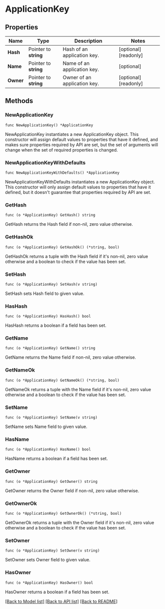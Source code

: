 # ApplicationKey

## Properties

Name | Type | Description | Notes
---- | ---- | ----------- | ------
**Hash** | Pointer to **string** | Hash of an application key. | [optional] [readonly] 
**Name** | Pointer to **string** | Name of an application key. | [optional] 
**Owner** | Pointer to **string** | Owner of an application key. | [optional] [readonly] 

## Methods

### NewApplicationKey

`func NewApplicationKey() *ApplicationKey`

NewApplicationKey instantiates a new ApplicationKey object.
This constructor will assign default values to properties that have it defined,
and makes sure properties required by API are set, but the set of arguments
will change when the set of required properties is changed.

### NewApplicationKeyWithDefaults

`func NewApplicationKeyWithDefaults() *ApplicationKey`

NewApplicationKeyWithDefaults instantiates a new ApplicationKey object.
This constructor will only assign default values to properties that have it defined,
but it doesn't guarantee that properties required by API are set.

### GetHash

`func (o *ApplicationKey) GetHash() string`

GetHash returns the Hash field if non-nil, zero value otherwise.

### GetHashOk

`func (o *ApplicationKey) GetHashOk() (*string, bool)`

GetHashOk returns a tuple with the Hash field if it's non-nil, zero value otherwise
and a boolean to check if the value has been set.

### SetHash

`func (o *ApplicationKey) SetHash(v string)`

SetHash sets Hash field to given value.

### HasHash

`func (o *ApplicationKey) HasHash() bool`

HasHash returns a boolean if a field has been set.

### GetName

`func (o *ApplicationKey) GetName() string`

GetName returns the Name field if non-nil, zero value otherwise.

### GetNameOk

`func (o *ApplicationKey) GetNameOk() (*string, bool)`

GetNameOk returns a tuple with the Name field if it's non-nil, zero value otherwise
and a boolean to check if the value has been set.

### SetName

`func (o *ApplicationKey) SetName(v string)`

SetName sets Name field to given value.

### HasName

`func (o *ApplicationKey) HasName() bool`

HasName returns a boolean if a field has been set.

### GetOwner

`func (o *ApplicationKey) GetOwner() string`

GetOwner returns the Owner field if non-nil, zero value otherwise.

### GetOwnerOk

`func (o *ApplicationKey) GetOwnerOk() (*string, bool)`

GetOwnerOk returns a tuple with the Owner field if it's non-nil, zero value otherwise
and a boolean to check if the value has been set.

### SetOwner

`func (o *ApplicationKey) SetOwner(v string)`

SetOwner sets Owner field to given value.

### HasOwner

`func (o *ApplicationKey) HasOwner() bool`

HasOwner returns a boolean if a field has been set.


[[Back to Model list]](../README.md#documentation-for-models) [[Back to API list]](../README.md#documentation-for-api-endpoints) [[Back to README]](../README.md)


